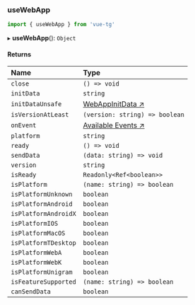 ### useWebApp

```ts
import { useWebApp } from 'vue-tg'
```

▸ **useWebApp**(): `Object`

#### Returns

| Name                                                    | Type                                                                                        |
| :------------------------------------------------------ | :------------------------------------------------------------------------------------------ |
| `close`                                                 | `() => void`                                                                                |
| `initData`                                              | `string`                                                                                    |
| `initDataUnsafe`                                        | [WebAppInitData ↗](https://core.telegram.org/bots/webapps#webappinitdata)                   |
| `isVersionAtLeast`                                      | `(version: string) => boolean`                                                              |
| `onEvent`                                               | [Available Events ↗](https://core.telegram.org/bots/webapps#events-available-for-mini-apps) |
| `platform`                                              | `string`                                                                                    |
| `ready`                                                 | `() => void`                                                                                |
| `sendData`                                              | `(data: string) => void`                                                                    |
| `version`                                               | `string`                                                                                    |
| `isReady` <Badge type="tip" text="custom" />            | `Readonly<Ref<boolean>>`                                                                    |
| `isPlatform` <Badge type="tip" text="custom" />         | `(name: string) => boolean`                                                                 |
| `isPlatformUnknown` <Badge type="tip" text="custom" />  | `boolean`                                                                                   |
| `isPlatformAndroid` <Badge type="tip" text="custom" />  | `boolean`                                                                                   |
| `isPlatformAndroidX` <Badge type="tip" text="custom" /> | `boolean`                                                                                   |
| `isPlatformIOS` <Badge type="tip" text="custom" />      | `boolean`                                                                                   |
| `isPlatformMacOS` <Badge type="tip" text="custom" />    | `boolean`                                                                                   |
| `isPlatformTDesktop` <Badge type="tip" text="custom" /> | `boolean`                                                                                   |
| `isPlatformWebA` <Badge type="tip" text="custom" />     | `boolean`                                                                                   |
| `isPlatformWebK` <Badge type="tip" text="custom" />     | `boolean`                                                                                   |
| `isPlatformUnigram` <Badge type="tip" text="custom" />  | `boolean`                                                                                   |
| `isFeatureSupported` <Badge type="tip" text="custom" /> | `(name: string) => boolean`                                                                 |
| `canSendData` <Badge type="tip" text="custom" />        | `boolean`                                                                                   |
